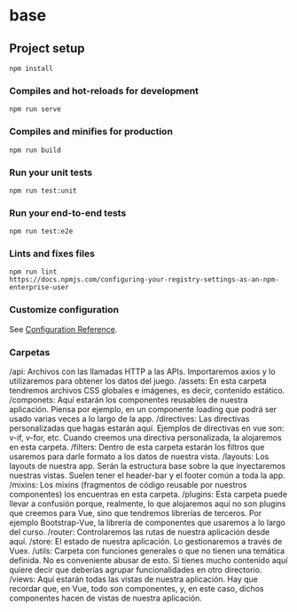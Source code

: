 # base

## Project setup
```
npm install
```

### Compiles and hot-reloads for development
```
npm run serve
```

### Compiles and minifies for production
```
npm run build
```

### Run your unit tests
```
npm run test:unit
```

### Run your end-to-end tests
```
npm run test:e2e
```

### Lints and fixes files
```
npm run lint
https://docs.npmjs.com/configuring-your-registry-settings-as-an-npm-enterprise-user
```

### Customize configuration
See [Configuration Reference](https://cli.vuejs.org/config/).

### Carpetas
/api: Archivos con las llamadas HTTP a las APIs. Importaremos axios y lo utilizaremos para obtener los datos del juego.
/assets: En esta carpeta tendremos archivos CSS globales e imágenes, es decir, contenido estático.
/componets: Aquí estarán los componentes reusables de nuestra aplicación. Piensa por ejemplo, en un componente loading que podrá ser usado varias veces a lo largo de la app.
/directives: Las directivas personalizadas que hagas estarán aquí. Ejemplos de directivas en vue son: v-if, v-for, etc. Cuando creemos una directiva personalizada, la alojaremos en esta carpeta.
/filters: Dentro de esta carpeta estarán los filtros que usaremos para darle formato a los datos de nuestra vista.
/layouts: Los layouts de nuestra app. Serán la estructura base sobre la que inyectaremos nuestras vistas. Suelen tener el header-bar y el footer común a toda la app.
/mixins: Los mixins (fragmentos de código reusable por nuestros componentes) los encuentras en esta carpeta.
/plugins: Esta carpeta puede llevar a confusión porque, realmente, lo que alojaremos aquí no son plugins que creemos para Vue, sino que tendremos librerías de terceros.
Por ejemplo Bootstrap-Vue, la librería de componentes que usaremos a lo largo del curso.
/router: Controlaremos las rutas de nuestra aplicación desde aquí.
/store: El estado de nuestra aplicación. Lo gestionaremos a través de Vuex.
/utils: Carpeta con funciones generales o que no tienen una temática definida. No es conveniente abusar de esto. Si tienes mucho contenido aquí quiere decir que deberías agrupar funcionalidades en otro directorio.
/views: Aquí estarán todas las vistas de nuestra aplicación. Hay que recordar que, en Vue, todo son componentes, y, en este caso, dichos componentes hacen de vistas de nuestra aplicación.